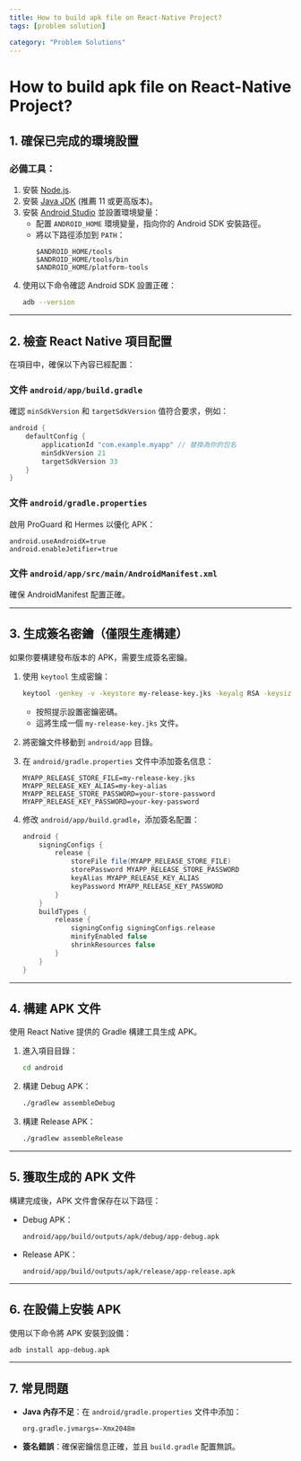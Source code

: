 ```yaml
---
title: How to build apk file on React-Native Project?
tags: [problem solution]

category: "Problem Solutions"
---
```


# How to build apk file on React-Native Project?
<!-- more -->

## **1. 確保已完成的環境設置**

### 必備工具：
1. 安裝 [Node.js](https://nodejs.org/).
2. 安裝 [Java JDK](https://www.oracle.com/java/technologies/javase-jdk11-downloads.html) (推薦 11 或更高版本)。
3. 安裝 [Android Studio](https://developer.android.com/studio) 並設置環境變量：
   - 配置 `ANDROID_HOME` 環境變量，指向你的 Android SDK 安裝路徑。
   - 將以下路徑添加到 `PATH`：
     ```
     $ANDROID_HOME/tools
     $ANDROID_HOME/tools/bin
     $ANDROID_HOME/platform-tools
     ```
4. 使用以下命令確認 Android SDK 設置正確：
   ```bash
   adb --version
   ```

---

## **2. 檢查 React Native 項目配置**
在項目中，確保以下內容已經配置：

### **文件 `android/app/build.gradle`**
確認 `minSdkVersion` 和 `targetSdkVersion` 值符合要求，例如：
```gradle
android {
    defaultConfig {
        applicationId "com.example.myapp" // 替換為你的包名
        minSdkVersion 21
        targetSdkVersion 33
    }
}
```

### **文件 `android/gradle.properties`**
啟用 ProGuard 和 Hermes 以優化 APK：
```properties
android.useAndroidX=true
android.enableJetifier=true
```

### **文件 `android/app/src/main/AndroidManifest.xml`**
確保 AndroidManifest 配置正確。

---

## **3. 生成簽名密鑰（僅限生產構建）**
如果你要構建發布版本的 APK，需要生成簽名密鑰。

1. 使用 `keytool` 生成密鑰：
   ```bash
   keytool -genkey -v -keystore my-release-key.jks -keyalg RSA -keysize 2048 -validity 10000 -alias my-key-alias
   ```
   - 按照提示設置密鑰密碼。
   - 這將生成一個 `my-release-key.jks` 文件。

2. 將密鑰文件移動到 `android/app` 目錄。

3. 在 `android/gradle.properties` 文件中添加簽名信息：
   ```properties
   MYAPP_RELEASE_STORE_FILE=my-release-key.jks
   MYAPP_RELEASE_KEY_ALIAS=my-key-alias
   MYAPP_RELEASE_STORE_PASSWORD=your-store-password
   MYAPP_RELEASE_KEY_PASSWORD=your-key-password
   ```

4. 修改 `android/app/build.gradle`，添加簽名配置：
   ```gradle
   android {
       signingConfigs {
           release {
               storeFile file(MYAPP_RELEASE_STORE_FILE)
               storePassword MYAPP_RELEASE_STORE_PASSWORD
               keyAlias MYAPP_RELEASE_KEY_ALIAS
               keyPassword MYAPP_RELEASE_KEY_PASSWORD
           }
       }
       buildTypes {
           release {
               signingConfig signingConfigs.release
               minifyEnabled false
               shrinkResources false
           }
       }
   }
   ```

---

## **4. 構建 APK 文件**
使用 React Native 提供的 Gradle 構建工具生成 APK。

1. 進入項目目錄：
   ```bash
   cd android
   ```

2. 構建 Debug APK：
   ```bash
   ./gradlew assembleDebug
   ```

3. 構建 Release APK：
   ```bash
   ./gradlew assembleRelease
   ```

---

## **5. 獲取生成的 APK 文件**
構建完成後，APK 文件會保存在以下路徑：

- Debug APK：
  ```
  android/app/build/outputs/apk/debug/app-debug.apk
  ```

- Release APK：
  ```
  android/app/build/outputs/apk/release/app-release.apk
  ```

---

## **6. 在設備上安裝 APK**
使用以下命令將 APK 安裝到設備：
```bash
adb install app-debug.apk
```

---

## **7. 常見問題**
- **Java 內存不足**：在 `android/gradle.properties` 文件中添加：
  ```properties
  org.gradle.jvmargs=-Xmx2048m
  ```
- **簽名錯誤**：確保密鑰信息正確，並且 `build.gradle` 配置無誤。